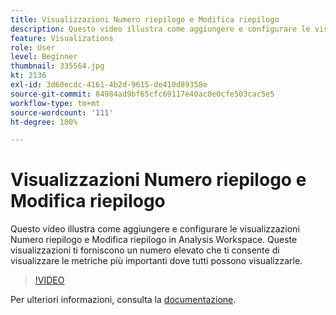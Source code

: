 ```yaml
---
title: Visualizzazioni Numero riepilogo e Modifica riepilogo
description: Questo video illustra come aggiungere e configurare le visualizzazioni Numero riepilogo e Modifica riepilogo in Analysis Workspace. Queste visualizzazioni ti forniscono un numero elevato che ti consente di visualizzare le metriche più importanti dove tutti possono visualizzarle.
feature: Visualizations
role: User
level: Beginner
thumbnail: 335564.jpg
kt: 2136
exl-id: 3d60ecdc-4161-4b2d-9615-de410d89358e
source-git-commit: 84984ad9bf65cfc69117e40ac0e0cfe503cac5e5
workflow-type: tm+mt
source-wordcount: '111'
ht-degree: 100%

---
```


# Visualizzazioni Numero riepilogo e Modifica riepilogo

Questo video illustra come aggiungere e configurare le visualizzazioni Numero riepilogo e Modifica riepilogo in Analysis Workspace. Queste visualizzazioni ti forniscono un numero elevato che ti consente di visualizzare le metriche più importanti dove tutti possono visualizzarle.

>[!VIDEO](https://video.tv.adobe.com/v/335564/?quality=12&learn=on)

Per ulteriori informazioni, consulta la [documentazione](https://experienceleague.adobe.com/docs/analytics/analyze/analysis-workspace/visualizations/summary-number-change.html?lang=it).
